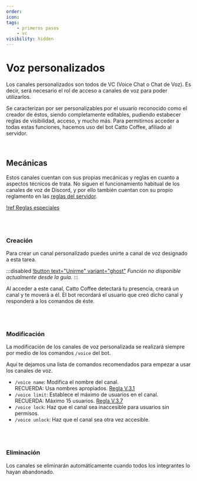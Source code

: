 ```yaml
---
order: 
icon: 
tags:
    - primeros pasos
    - vc
visibility: hidden
---
```


<style>
.disabled {
    opacity: .5
}

.disabled button:hover {
    cursor: not-allowed
}
</style>

# Voz personalizados

Los canales personalizados son todos de VC (Voice Chat o Chat de Voz). Es decir, será necesario el rol de acceso a canales de voz para poder utilizarlos.

Se caracterizan por ser personalizables por el usuario reconocido como el creador de éstos, siendo completamente editables, pudiendo estabecer reglas de visibilidad, acceso, y mucho más. Para permitirnos acceder a todas estas funciones, hacemos uso del bot Catto Coffee, afiliado al servidor.

<br>

## Mecánicas

Estos canales cuentan con sus propias mecánicas y reglas en cuanto a aspectos técnicos de trata. No siguen el funcionamiento habitual de los canales de voz de Discord, y por ello también cuentan con su propio reglamento en las [reglas del servidor](../../../rules/).

[!ref Reglas especiales](../../../rules/#v3--canales-de-voz-personalizados)

<br><br>

### Creación

Para crear un canal personalizado puedes unirte a canal de voz designado a esta tarea.

:::disabled
[!button text="Unirme" variant="ghost"]() *Función no disponible actualmente desde la guía.*
:::

Al acceder a este canal, Catto Coffee detectará tu presencia, creará un canal y te moverá a él. El bot recordará el usuario que creó dicho canal y responderá a los comandos de éste.

<br><br>

### Modificación

La modificación de los canales de voz personalizada se realizará siempre por medio de los comandos `/voice` del bot.

Aquí te dejamos una lista de comandos recomendados para empezar a usar los canales de voz.
- `/voice name`: Modifica el nombre del canal.<br>RECUERDA: Usa nombres apropiados. [Regla V.3.1](../../../rules/#v3--canales-de-voz-personalizados)
- `/voice limit`: Establece el máximo de usuarios en el canal.<br>RECUERDA: Máximo 15 usuarios. [Regla V.3.7](../../../rules/#v3--canales-de-voz-personalizados)
- `/voice lock`: Haz que el canal sea inaccesible para usuarios sin permisos.
- `/voice unlock`: Haz que el canal sea otra vez accesible.

<br><br>

### Eliminación
Los canales se eliminarán automáticamente cuando todos los integrantes lo hayan abandonado.